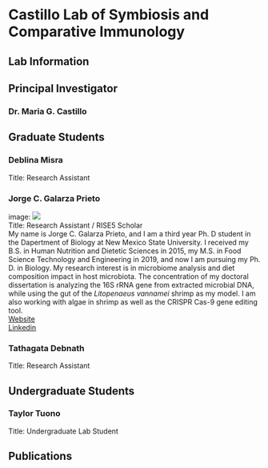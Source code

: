 # Castillo Lab of Symbiosis and Comparative Immunology

## **Lab Information**

## **Principal Investigator**

### Dr. Maria G. Castillo

## **Graduate Students**
### Deblina Misra  
Title: Research Assistant

### Jorge C. Galarza Prieto  
image: ![](C:/Users/jorge/iCloudDrive/Pictures)  
Title: Research Assistant / RISE5 Scholar  
My name is Jorge C. Galarza Prieto, and I am a third year Ph. D student in the Dapertment of Biology at New Mexico State University. I received my B.S. in Human Nutrition and Dietetic Sciences in 2015, my M.S. in Food Science Technology and Engineering in 2019, and now I am pursuing my Ph. D. in Biology. My research interest is in microbiome analysis and diet composition impact in host microbiota. The concentration of my doctoral dissertation is analyzing the 16S rRNA gene from extracted microbial DNA, while using the gut of the *Litopenaeus vannamei* shrimp as my model. I am also working with algae in shrimp as well as the CRISPR Cas-9 gene editing tool.  
[Website](http://jorgegalarza1.github.io)  
[Linkedin](https://www.linkedin.com/in/jorge-g-97008b22b)
### Tathagata Debnath  
Title: Research Assistant
## **Undergraduate Students**

### Taylor Tuono  
Title: Undergraduate Lab Student

## **Publications**

